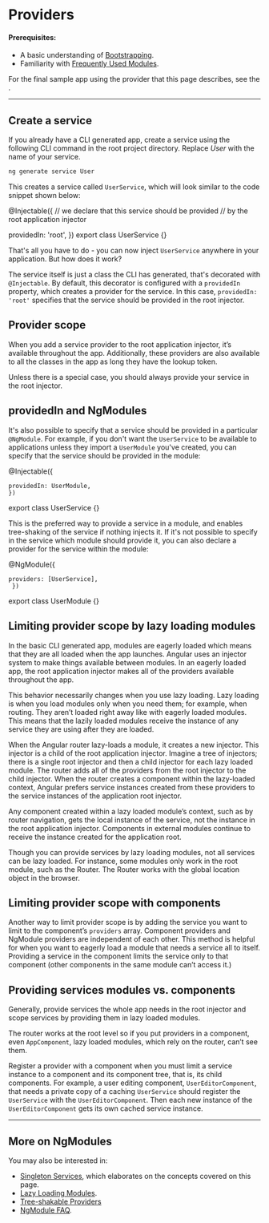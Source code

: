 # Providers

#### Prerequisites:
* A basic understanding of [Bootstrapping](guide/bootstrapping).
* Familiarity with [Frequently Used Modules](guide/frequent-ngmodules).

For the final sample app using the provider that this page describes,
see the <live-example></live-example>.

<hr>

## Create a service
If you already have a CLI generated app, create a service using the following CLI command in the root project directory.  Replace _User_ with the name of your service.

```sh
ng generate service User
```
  
This creates a service called `UserService`, which will look similar to the code snippet shown below: 

<code-example>

@Injectable({
 // we declare that this service should be provided
 // by the root application injector
 
 providedIn: 'root',
})
export class UserService {}
</code-example>

That's all you have to do - you can now inject `UserService` anywhere in your application. But how does it work?

The service itself is just a class the CLI has generated, that's decorated with `@Injectable`. By default, this decorator is configured with a `providedIn` property, which creates a provider for the service. In this case, `providedIn: 'root'` specifies that the service should be provided in the root injector.

## Provider scope

When you add a service provider to the root application injector, it’s available throughout the app. Additionally, these providers are also available to all the classes in the app as long they have the lookup token.

Unless there is a special case, you should always provide your service in the root injector.

## providedIn and NgModules

It's also possible to specify that a service should be provided in a particular `@NgModule`. For example, if you don't want the `UserService` to be available to applications unless they import a `UserModule` you've created, you can specify that the service should be provided in the module:

<code-example>
@Injectable({ 

    providedIn: UserModule, 
    }) 
export class UserService {}
</code-example>

This is the preferred way to provide a service in a module, and enables tree-shaking of the service if nothing injects it. If it's not possible to specify in the service which module should provide it, you can also declare a provider for the service within the module:

<code-example>
@NgModule({ 
    
    providers: [UserService],
     }) 
export class UserModule {}
</code-example>

## Limiting provider scope by lazy loading modules

In the basic CLI generated app, modules are eagerly loaded which means that they are all loaded when the app launches. Angular uses an injector system to make things available between modules. In an eagerly loaded app, the root application injector makes all of the providers available throughout the app.

This behavior necessarily changes when you use lazy loading. Lazy loading is when you load modules only when you need them; for example, when routing. They aren’t loaded right away like with eagerly loaded modules. This means that the lazily loaded modules receive the instance of any service they are using after they are loaded.

<!-- KW--Make diagram here -->
<!-- KW--per Misko: not clear if the lazy modules are siblings or grand-children. They are both depending on router structure. -->
When the Angular router lazy-loads a module, it creates a new injector. This injector is a child of the root application injector. Imagine a tree of injectors; there is a single root injector and then a child injector for each lazy loaded module. The router adds all of the providers from the root injector to the child injector. When the router creates a component within the lazy-loaded context, Angular prefers service instances created from these providers to the service instances of the application root injector.

Any component created within a lazy loaded module’s context, such as by router navigation, gets the local instance of the service, not the instance in the root application injector. Components in external modules continue to receive the instance created for the application root.

Though you can provide services by lazy loading modules, not all services can be lazy loaded. For instance, some modules only work in the root module, such as the Router. The Router works with the global location object in the browser.


## Limiting provider scope with components

Another way to limit provider scope is by adding the service you want to limit to the component’s
`providers` array. Component providers and NgModule providers are independent of each other. This
method is helpful for when you want to eagerly load a module that needs a service all to itself.
Providing a service in the component limits the service only to that component (other components in
the same module can’t access it.)

<code-example path="providers/src/app/app.component.ts" region="component-providers" title="src/app/app.component.ts" linenums="false">
</code-example>


## Providing services modules vs. components

Generally, provide services the whole app needs in the root injector and scope services by providing them in lazy loaded modules.

The router works at the root level so if you put providers in a component, even `AppComponent`, lazy loaded modules, which rely on the router, can’t see them.

<!-- KW--Make a diagram here -->
Register a provider with a component when you must limit a service instance to a component and its component tree, that is, its child components. For example, a user editing component, `UserEditorComponent`, that needs a private copy of a caching `UserService` should register the `UserService` with the `UserEditorComponent`. Then each new instance of the `UserEditorComponent` gets its own cached service instance.


<hr>

## More on NgModules

You may also be interested in:
* [Singleton Services](guide/singleton-services), which elaborates on the concepts covered on this page.
* [Lazy Loading Modules](guide/lazy-loading-ngmodules).
* [Tree-shakable Providers](guide/dependency-injection#tree-shakable-providers)
* [NgModule FAQ](guide/ngmodule-faq).
